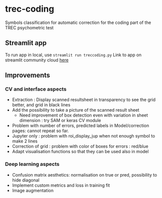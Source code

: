# trec-coding
Symbols classification for automatic correction for the coding part of the TREC psychometric test

## Streamlit app

To run app in local, use ``streamlit run treccoding.py``
Link to app on streamlit community cloud [here](https://trec-coding.streamlit.app/)

## Improvements

### CV and interface aspects

* Extraction : Display scanned resultsheet in transparency to see the grid better, and grid in black lines
* Add the possibility to take a picture of the scanned result sheet
  * Need improvement of box detection even with variation in sheet dimension : try SAM or keras CV module
* Problem with number of errors, predicted labels in Model/correction pages: cannot repeat so far.
* Jupyter only : problem with roi_display_jup when not enough symbol to make 2 lines
* Correction of grid : problem with color of boxes for errors : red/blue
* Adapt visualisation functions so that they can be used also in model

### Deep learning aspects

* Confusion matrix aesthetics: normalisation on true or pred, possibility to hide diagonal
* Implement custom metrics and loss in training fit
* Image augmentation
